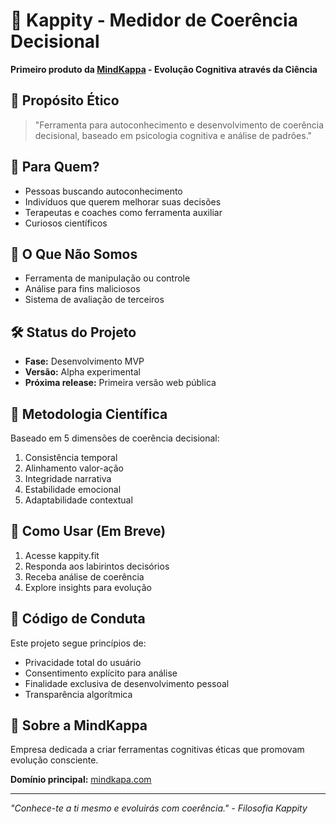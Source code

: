 # 🧠 Kappity - Medidor de Coerência Decisional

**Primeiro produto da [MindKappa](https://mindkapa.com) - Evolução Cognitiva através da Ciência**

## 🎯 Propósito Ético
> "Ferramenta para autoconhecimento e desenvolvimento de coerência decisional, baseado em psicologia cognitiva e análise de padrões."

## 🌟 Para Quem?
- Pessoas buscando autoconhecimento
- Indivíduos que querem melhorar suas decisões
- Terapeutas e coaches como ferramenta auxiliar
- Curiosos científicos

## 🚫 O Que Não Somos
- Ferramenta de manipulação ou controle
- Análise para fins maliciosos
- Sistema de avaliação de terceiros

## 🛠️ Status do Projeto
- **Fase:** Desenvolvimento MVP
- **Versão:** Alpha experimental
- **Próxima release:** Primeira versão web pública

## 🔬 Metodologia Científica
Baseado em 5 dimensões de coerência decisional:
1. Consistência temporal
2. Alinhamento valor-ação  
3. Integridade narrativa
4. Estabilidade emocional
5. Adaptabilidade contextual

## 📱 Como Usar (Em Breve)
1. Acesse kappity.fit
2. Responda aos labirintos decisórios
3. Receba análise de coerência
4. Explore insights para evolução

## 🤝 Código de Conduta
Este projeto segue princípios de:
- Privacidade total do usuário
- Consentimento explícito para análise
- Finalidade exclusiva de desenvolvimento pessoal
- Transparência algorítmica

## 🏢 Sobre a MindKappa
Empresa dedicada a criar ferramentas cognitivas éticas que promovam evolução consciente.

**Domínio principal:** [mindkapa.com](https://mindkapa.com)

---

*"Conhece-te a ti mesmo e evoluirás com coerência." - Filosofia Kappity*
